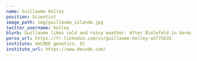 ```yaml
---
name: Guillaume Holley
position: Scientist
image_path: img/guillaume_islande.jpg
twitter_username: holley
blurb: Guillaume likes cold and rainy weather. After Bielefeld in Germany, he moves to Rejkjavik in Iceland.
perso_url: https://fr.linkedin.com/in/guillaume-holley-a5775b33
institute: deCODE genetics, IC
institute_url: https://www.decode.com/
---
```


